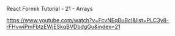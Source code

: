 React Formik Tutorial - 21 - Arrays

https://www.youtube.com/watch?v=FcvNEqBuBcI&list=PLC3y8-rFHvwiPmFbtzEWjESkqBVDbdgGu&index=21